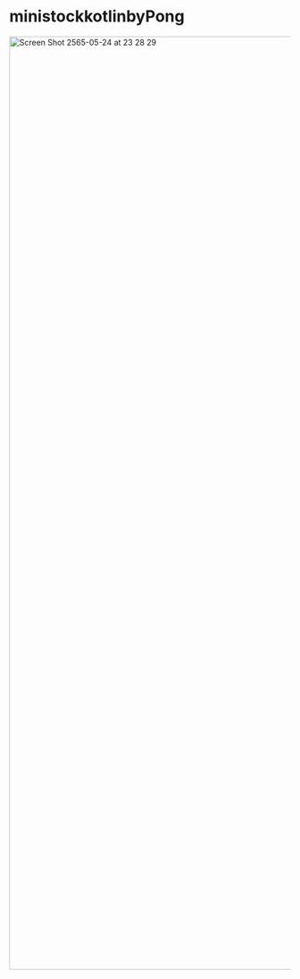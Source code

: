 # ministockkotlinbyPong
<img width="1670" alt="Screen Shot 2565-05-24 at 23 28 29" src="https://user-images.githubusercontent.com/8625469/170089460-ee3436ee-6744-4df0-ba81-9c95623b31b3.png">

